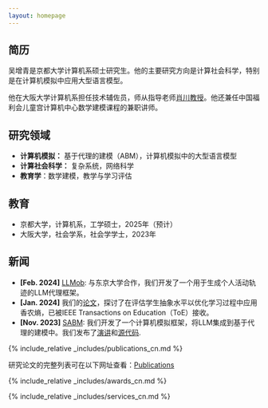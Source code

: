 ```yaml
---
layout: homepage
---
```


## 简历

吴增青是京都大学计算机系硕士研究生。他的主要研究方向是计算社会科学，特别是在计算机模拟中应用大型语言模型。

他在大阪大学计算机系担任技术辅佐员，师从指导老师[肖川教授](https://sites.google.com/site/chuanxiao1983/home)。他还兼任中国福利会儿童宫计算机中心数学建模课程的兼职讲师。

## 研究领域

- **计算机模拟：** 基于代理的建模（ABM），计算机模拟中的大型语言模型
- **计算社会科学：** 复杂系统，网络科学
- **教育学**：数学建模，教学与学习评估

## 教育
- 京都大学，计算机系，工学硕士，2025年（预计）
- 大阪大学，社会学系，社会学学士，2023年

## 新闻

- **[Feb. 2024]** [LLMob](https://arxiv.org/abs/2402.14744): 与东京大学合作，我们开发了一个用于生成个人活动轨迹的LLM代理框架。
- **[Jan. 2024]** 我们的[论文](https://drive.google.com/file/d/1OHINx0XsqTKS-rHOJCTqdY8Cz664Beez/view)，探讨了在评估学生抽象水平以优化学习过程中应用香农熵，已被IEEE Transactions on Education（ToE）接收。
- **[Nov. 2023]** [SABM](https://arxiv.org/abs/2311.06330): 我们开发了一个计算机模拟框架，将LLM集成到基于代理的建模中。我们发布了[演讲](https://docs.google.com/presentation/d/1GqLjlsjfaN-sbNvLENkAnx8OMlSgeUcz/edit?usp=sharing&ouid=110669723869294635935&rtpof=true&sd=true)和[源代码](https://github.com/Roihn/SABM).

{% include_relative _includes/publications_cn.md %}

研究论文的完整列表可在以下网址查看：[Publications](./assets/files/Publication_List_Zengqing_Wu.pdf)

{% include_relative _includes/awards_cn.md %}

{% include_relative _includes/services_cn.md %}
